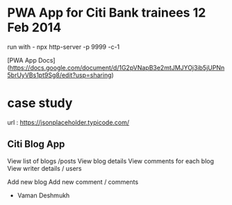 
# PWA App for Citi Bank trainees 12 Feb 2014 

run with - 
npx http-server -p 9999 -c-1


[PWA App Docs]
(https://docs.google.com/document/d/1G2pVNapB3e2mtJMJYOj3ib5jUPNn5brUyVBs1pt9Sg8/edit?usp=sharing)


# case study 

url : https://jsonplaceholder.typicode.com/ 

## Citi Blog App 

View list of blogs /posts 
View blog details 
View comments for each blog 
View writer details / users 

Add new blog
Add new comment  / comments 

- Vaman Deshmukh 

